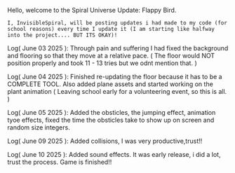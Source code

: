 Hello, welcome to the Spiral Universe Update: Flappy Bird.

    I, InvisibleSpiral, will be posting updates i had made to my code (for school reasons) every time I update it (I am starting like halfway into the project.... BUT ITS OKAY)!

Log( June 03 2025 ):
    Through pain and suffering I had fixed the background and flooring so that they move at a relative pace. ( The floor would NOT position properly and took 11 - 13 tries but we odnt mention that. )

Log( June 04 2025 ):
    Finished re-updating the floor because it has to be a COMPLETE TOOL. Also added plane assets and started working on the plant animation ( Leaving school early for a volunteering event, so this is all. )

Log( June 05 2025 ):
    Added the obsticles, the jumping effect, animation tyoe effects, fixed the time the obsticles take to show up on screen and random size integers.

Log( June 09 2025 ):
    Added collisions, I was very productive,trust!!

Log( June 10 2025 ):
    Added sound effects. It was early release, i did a lot, trust the process. Game is finished!!